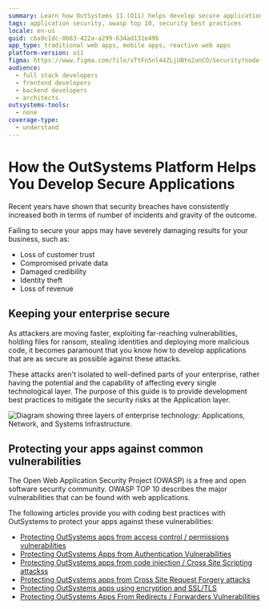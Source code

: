 ```yaml
---
summary: Learn how OutSystems 11 (O11) helps develop secure applications by mitigating risks and protecting against common vulnerabilities.
tags: application security, owasp top 10, security best practices
locale: en-us
guid: c6a9c1dc-0b63-422a-a299-634ad131e49b
app_type: traditional web apps, mobile apps, reactive web apps
platform-version: o11
figma: https://www.figma.com/file/vTtFn5nl44ZLjUBYo2anCO/Security?node-id=305:318
audience:
  - full stack developers
  - frontend developers
  - backend developers
  - architects
outsystems-tools:
  - none
coverage-type:
  - understand
---
```


# How the OutSystems Platform Helps You Develop Secure Applications

Recent years have shown that security breaches have consistently increased both in terms of number of incidents and gravity of the outcome.

Failing to secure your apps may have severely damaging results for your business, such as:

* Loss of customer trust
* Compromised private data
* Damaged credibility
* Identity theft
* Loss of revenue

## Keeping your enterprise secure

As attackers are moving faster, exploiting far-reaching vulnerabilities, holding files for ransom, stealing identities and deploying more malicious code, it becomes paramount that you know how to develop applications that are as secure as possible against these attacks.

These attacks aren't isolated to well-defined parts of your enterprise, rather having the potential and the capability of affecting every single technological layer. The purpose of this guide is to provide development best practices to mitigate the security risks at the Application layer.

![Diagram showing three layers of enterprise technology: Applications, Network, and Systems Infrastructure.](images/layers.png "Enterprise Technological Layers")

## Protecting your apps against common vulnerabilities

The Open Web Application Security Project (OWASP) is a free and open software security community. OWASP TOP 10 describes the major vulnerabilities that can be found with web applications.

The following articles provide you with coding best practices with OutSystems to protect your apps against these vulnerabilities:

* [Protecting OutSystems apps from access control / permissions vulnerabilities](access-control-vulnerabilities.md)
* [Protecting OutSystems Apps from Authentication Vulnerabilities](authentication-vulnerabilities.md)
* [Protecting OutSystems apps from code injection / Cross Site Scripting attackss](code-injection-css-attacks.md)
* [Protecting OutSystems apps from Cross Site Request Forgery attacks](csrf-attacks.md)
* [Protecting OutSystems apps using encryption and SSL/TLS](encryption-ssl-tls.md)
* [Protecting OutSystems Apps From Redirects / Forwarders Vulnerabilities](redirects-forwarders-vulnerabilities.md)
